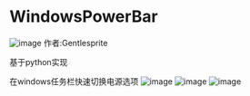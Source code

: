 # WindowsPowerBar
![image](https://github.com/Gentlesprite/WindowsPowerBar/blob/main/20240607115947.png)
作者:Gentlesprite

基于python实现


在windows任务栏快速切换电源选项
![image](https://github.com/Gentlesprite/WindowsPowerBar/blob/main/20240607115957.png)
![image](https://github.com/Gentlesprite/WindowsPowerBar/blob/main/20240607115314.png)
![image](https://github.com/Gentlesprite/WindowsPowerBar/blob/main/20240607115951.png)
